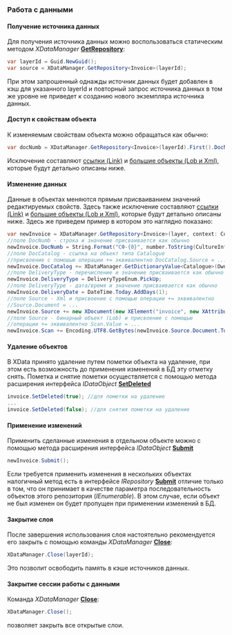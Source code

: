 ### Работа с данными
#### Получение источника данных
Для получения источника данных можно воспользоваться статическим методом *XDataManager* [**GetRepository**](https://htmlpreview.github.io/?https://raw.githubusercontent.com/mickfierte/XData/master/docs/doc/Contents/1/410.html):
```csharp
var layerId = Guid.NewGuid();
var source = XDataManager.GetRepository<Invoice>(layerId);
```
При этом запрошенный однажды источник данных будет добавлен в кэш для указанного layerId и повторный запрос источника данных в том же уровне не приведет к созданию нового экземпляра источника данных.
#### Доступ к свойствам объекта
К изменяемым свойствам объекта можно обращаться как обычно:
```csharp
var docNumb = XDataManager.GetRepository<Invoice>(layerId).First().DocNumb;
```
Исключение составляют [ссылки (Link)](./mapping.md#Свойства---ссылки-на-другие-объекты) и [большие объекты (Lob и Xml)](./mapping.md#Свойства-типа---бинарный-объект), которые будут детально описаны ниже.
#### Изменение данных
Данные в объектах меняются прямым присваиванием значений редактируемых свойств. Здесь также исключение составляют [ссылки (Link)](./mapping.md#Свойства---ссылки-на-другие-объекты) и [большие объекты (Lob и Xml)](./mapping.md#Свойства-типа---бинарный-объект), которые будут детально описаны ниже. Здесь же приведем пример в котором это наглядно показано:
```csharp
var newInvoice = XDataManager.GetRepository<Invoice>(layer, context: Context, security: security).New();
//поле DocNumb - строка и значение присваивается как обычно
newInvoice.DocNumb = String.Format("СФ-{0}", number.ToString(CultureInfo.InvariantCulture).PadLeft(6, '0'));
//поле DocCatalog - ссылка на объект типа Catalogue
//присвоение с помошью операции += эквивалентно DocCatalog.Source = ...
newInvoice.DocCatalog += XDataManager.GetDictionaryValue<Catalogue>(Owner, x => x.Code == catalogCode, context: Context);
//поле DeliveryType - перечисление и значение присваивается как обычно
newInvoice.DeliveryType = DeliveryTypeEnum.PickUp;
//поле DeliveryType - дата/время и значение присваивается как обычно
newInvoice.DeliveryDate = DateTime.Today.AddDays(1);
//поле Source - Xml и присвоение с помощью операции += эквивалентно
//Source.Document = ...
newInvoice.Source += new XDocument(new XElement("invoice", new XAttribute("number", number), new XAttribute("state", newInvoice.DocStateCode)));
//поле Source - бинарный объект (Lob) и присвоение с помощью 
//операции += эквивалентно Scan.Value = ...
newInvoice.Scan += Encoding.UTF8.GetBytes(newInvoice.Source.Document.ToString());
```
#### Удаление объектов
В XData принято удаление путем пометки объекта на удаление, при этом есть возможность до применения изменений в БД эту отметку снять. Пометка и снятие пометки осуществляется с помощью метода расширения интерфейса *IDataObject* [**SetDeleted**](https://htmlpreview.github.io/?https://raw.githubusercontent.com/mickfierte/XData/master/docs/doc/Contents/2/119.html)
```csharp
invoice.SetDeleted(true); //для пометки на удаление
...
invoice.SetDeleted(false); //для снятия пометки на удаление
```
#### Применение изменений
Применить сделанные изменения в отдельном объекте можно с помощью метода расширения интерфейса *IDataObject* [**Submit**](https://htmlpreview.github.io/?https://raw.githubusercontent.com/mickfierte/XData/master/docs/doc/Contents/2/120.html)
```csharp
newInvoice.Submit();
```
Если требуется применить изменения в нескольких объектах налогичный метод есть в интерфейсе *IRepository<T>* [**Submit**](https://htmlpreview.github.io/?https://raw.githubusercontent.com/mickfierte/XData/master/docs/doc/Contents/2/120.html) отличие только в том, что он принимает в качестве параметра последовательность объектов этого репозитория (*IEnumerable<T>*). В этом случае, если объект не был изменен он будет пропущен при применении изменений в БД.
#### Закрытие слоя
После завершения использования слоя настоятельно рекомендуется его закрыть с помощью команды *XDataManager* [**Close**](https://htmlpreview.github.io/?https://raw.githubusercontent.com/mickfierte/XData/master/docs/doc/Contents/1/403.html):
```csharp
XDataManager.Close(layerId);
```
Это позволит освободить память в кэше источников данных.

#### Закрытие сессии работы с данными

Команда *XDataManager* [**Close**](https://htmlpreview.github.io/?https://raw.githubusercontent.com/mickfierte/XData/master/docs/doc/Contents/1/403.html):
```csharp
XDataManager.Close();
```
позволяет закрыть все открытые слои.
